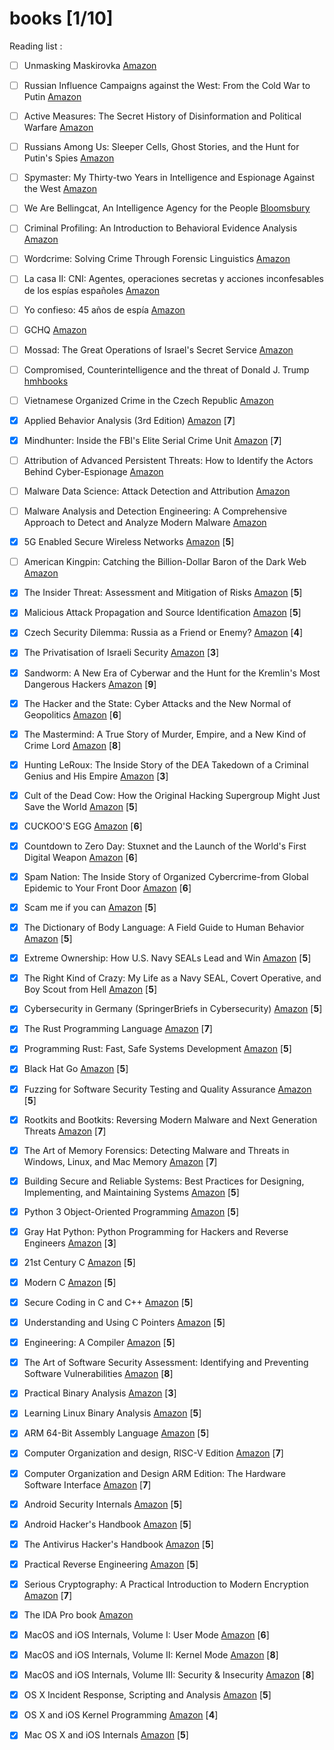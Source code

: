 # books [1/10]
Reading list :

- [ ] Unmasking Maskirovka [Amazon](https://www.amazon.com/-/es/Unmasking-Maskirovka-Russias-Influence-Operations/dp/0578451425/)
- [ ] Russian Influence Campaigns against the West: From the Cold War to Putin [Amazon](https://www.amazon.com/Russian-Influence-Campaigns-against-West/dp/1535597097/)
- [ ] Active Measures: The Secret History of Disinformation and Political Warfare [Amazon](https://www.amazon.com/Active-Measures-History-Disinformation-Political/dp/0374287260)
- [ ] Russians Among Us: Sleeper Cells, Ghost Stories, and the Hunt for Putin's Spies [Amazon](https://www.amazon.com/Unti-Lou-Areroc/dp/0062889419/)
- [ ] Spymaster: My Thirty-two Years in Intelligence and Espionage Against the West [Amazon](https://www.amazon.com/Spymaster-Thirty-two-Intelligence-Espionage-Against/dp/0465014453/)
- [ ] We Are Bellingcat, An Intelligence Agency for the People [Bloomsbury](https://www.bloomsbury.com/uk/we-are-bellingcat-9781526615756/)
- [ ] Criminal Profiling: An Introduction to Behavioral Evidence Analysis [Amazon](https://www.amazon.com/Criminal-Profiling-Introduction-Behavioral-Evidence/dp/0123852439)
- [ ] Wordcrime: Solving Crime Through Forensic Linguistics [Amazon](https://www.amazon.com/Wordcrime-Solving-Through-Forensic-Linguistics-ebook/dp/B00GNZ2HHU/)
- [ ] La casa II: CNI: Agentes, operaciones secretas y acciones inconfesables de los espías españoles [Amazon](https://www.amazon.es/casa-II-operaciones-inconfesables-espa%C3%B1oles/dp/8416859876/)
- [ ] Yo confieso: 45 años de espía [Amazon](https://www.amazon.es/Yo-confieso-esp%C3%ADa-seller-Ficci%C3%B3n/dp/8416859868/)
- [ ] GCHQ [Amazon](https://www.amazon.com/GCHQ-Richard-Aldrich/dp/0007278470/)
- [ ] Mossad: The Great Operations of Israel's Secret Service [Amazon](https://www.amazon.com/Mossad-Operations-Israels-Service-English-ebook/dp/B00AKGPVNU/)
- [ ] Compromised, Counterintelligence and the threat of Donald J. Trump [hmhbooks](https://www.hmhbooks.com/shop/books/Compromised/9780358237532)
- [ ] Vietnamese Organized Crime in the Czech Republic [Amazon](https://www.amazon.com/Vietnamese-Organized-Republic-Prevention-Management/dp/3030436128/)
- [x] Applied Behavior Analysis (3rd Edition) [Amazon](https://www.amazon.com/Applied-Behavior-Analysis-John-Cooper/dp/0134752554/) [**7**]
- [x] Mindhunter: Inside the FBI's Elite Serial Crime Unit [Amazon](https://www.amazon.com/Mindhunter-Inside-Elite-Serial-Crime/dp/1501191969/) [**7**]
- [ ] Attribution of Advanced Persistent Threats: How to Identify the Actors Behind Cyber-Espionage [Amazon](https://www.amazon.com/Attribution-Advanced-Persistent-Threats-Cyber-Espionage/dp/3662613123/)
- [ ] Malware Data Science: Attack Detection and Attribution [Amazon](https://www.amazon.com/Malware-Data-Science-Detection-Attribution/dp/1593278594/)
- [ ] Malware Analysis and Detection Engineering: A Comprehensive Approach to Detect and Analyze Modern Malware [Amazon](https://www.amazon.com/dp/1484261925)
- [x] 5G Enabled Secure Wireless Networks [Amazon](https://www.amazon.com/5G-Enabled-Secure-Wireless-Networks-dp-3030035077/dp/3030035077/) [**5**]
- [ ] American Kingpin: Catching the Billion-Dollar Baron of the Dark Web [Amazon](https://www.amazon.com/American-Kingpin-Criminal-Mastermind-Behind-ebook/dp/B01L8C4WBG/)
- [x] The Insider Threat: Assessment and Mitigation of Risks [Amazon](https://www.amazon.com/Eleanor-Thompson/dp/0367565307/) [**5**]
- [x] Malicious Attack Propagation and Source Identification [Amazon](https://www.amazon.com/Malicious-Propagation-Identification-Advances-Information-ebook/dp/B07KQZN9VJ/) [**5**]
- [x] Czech Security Dilemma: Russia as a Friend or Enemy? [Amazon](https://www.amazon.com/Czech-Security-Dilemma-Russia-Challenges-ebook/dp/B07TVM91NL/) [**4**]
- [x] The Privatisation of Israeli Security [Amazon](https://www.amazon.com/Privatisation-Israeli-Security-Shir-Hever/dp/0745337198/) [**3**]
- [x] Sandworm: A New Era of Cyberwar and the Hunt for the Kremlin's Most Dangerous Hackers [Amazon](https://www.amazon.com/Sandworm-Cyberwar-Kremlins-Dangerous-Hackers-ebook/dp/B07GD4MFW2/) [**9**]
- [x] The Hacker and the State: Cyber Attacks and the New Normal of Geopolitics [Amazon](https://www.amazon.com/Hacker-State-Attacks-Normal-Geopolitics/dp/0674987551/) [**6**]
- [x] The Mastermind: A True Story of Murder, Empire, and a New Kind of Crime Lord  [Amazon](https://www.amazon.com/Evan-Ratliff/dp/0399590439/) [**8**]
- [x] Hunting LeRoux: The Inside Story of the DEA Takedown of a Criminal Genius and His Empire [Amazon](https://www.amazon.com/Hunting-LeRoux-Inside-Takedown-Criminal/dp/0062859145/) [**3**]
- [x] Cult of the Dead Cow: How the Original Hacking Supergroup Might Just Save the World [Amazon](https://www.amazon.com/Cult-Dead-Cow-Original-Supergroup-ebook/dp/B07J5MW52M/) [**5**]
- [x] CUCKOO'S EGG [Amazon](https://www.amazon.com/Clifford-Stoll-ebook/dp/B0083DJXCM/) [**6**]
- [x] Countdown to Zero Day: Stuxnet and the Launch of the World's First Digital Weapon [Amazon](https://www.amazon.com/Countdown-Zero-Day-Stuxnet-Digital-ebook/dp/B00KEPLC08/) [**6**]
- [x] Spam Nation: The Inside Story of Organized Cybercrime-from Global Epidemic to Your Front Door [Amazon](https://www.amazon.com/Spam-Nation-Organized-Cybercrime-Epidemic-ebook/dp/B00L5QGBL0/) [**6**]
- [x] Scam me if you can [Amazon](https://www.amazon.com/Scam-Me-You-Can-Strategies-ebook/dp/B07L2H5ZXW/) [**5**]
- [x] The Dictionary of Body Language: A Field Guide to Human Behavior [Amazon](https://www.amazon.com/Dictionary-Body-Language-Field-Behavior/dp/0062846876/) [**5**]
- [x] Extreme Ownership: How U.S. Navy SEALs Lead and Win [Amazon](https://www.amazon.com//Extreme-Ownership-U-S-Navy-SEALs/dp/1250183863/) [**5**]
- [x] The Right Kind of Crazy: My Life as a Navy SEAL, Covert Operative, and Boy Scout from Hell  [Amazon](https://www.amazon.com/Right-Kind-Crazy-Covert-Operative-ebook/dp/B07GNW8CRL/) [**5**]
- [x] Cybersecurity in Germany (SpringerBriefs in Cybersecurity) [Amazon](https://www.amazon.com/Cybersecurity-Germany-SpringerBriefs-Martin-Schallbruch-ebook/dp/B07G4GN5LN/) [**5**]
- [x] The Rust Programming Language [Amazon](https://www.amazon.com/Rust-Programming-Language-Covers-2018/dp/1718500440/) [**7**]
- [x] Programming Rust: Fast, Safe Systems Development [Amazon](https://www.amazon.com/Programming-Rust-Fast-Systems-Development/dp/1491927283/) [**5**]
- [x] Black Hat Go [Amazon](https://www.amazon.com/Black-Hat-Go-Programming-Pentesters/dp/1593278659/) [**5**]
- [x] Fuzzing for Software Security Testing and Quality Assurance [Amazon](https://www.amazon.com/Fuzzing-Software-Security-Testing-Assurance/dp/1608078507) [**5**]
- [x] Rootkits and Bootkits: Reversing Modern Malware and Next Generation Threats [Amazon](https://www.amazon.com/Rootkits-Bootkits-Reversing-Malware-Generation/dp/1593277164/) [**7**]
- [x] The Art of Memory Forensics: Detecting Malware and Threats in Windows, Linux, and Mac Memory [Amazon](https://www.amazon.com/Art-Memory-Forensics-Detecting-Malware/dp/1118825098/) [**7**]
- [x] Building Secure and Reliable Systems: Best Practices for Designing, Implementing, and Maintaining Systems [Amazon](https://www.amazon.com/Building-Secure-Reliable-Systems-Implementing/dp/1492083127/) [**5**]
- [x] Python 3 Object-Oriented Programming [Amazon](https://www.amazon.com/Python-Object-Oriented-Programming-maintainable-object-oriented/dp/1789615852/) [**5**]
- [x] Gray Hat Python: Python Programming for Hackers and Reverse Engineers [Amazon](https://www.amazon.com/Gray-Hat-Python-Programming-Engineers/dp/1593271921/) [**3**]
- [x] 21st Century C [Amazon](https://www.amazon.com//21st-Century-Tips-New-School/dp/1491903899/) [**5**]
- [x] Modern C [Amazon](https://www.amazon.com/Modern-C-Jens-Gustedt/dp/1617295817/) [**5**]
- [x] Secure Coding in C and C++ [Amazon](https://www.amazon.com/Robert-C-Seacord/dp/0321822137/) [**5**]
- [x] Understanding and Using C Pointers [Amazon](https://www.amazon.com/Richard-M-Reese/dp/1449344186/) [**5**]
- [x] Engineering: A Compiler [Amazon](https://www.amazon.com/Engineering-Compiler-Keith-Cooper/dp/012088478X/) [**5**]
- [x] The Art of Software Security Assessment: Identifying and Preventing Software Vulnerabilities [Amazon](https://www.amazon.com/Art-Software-Security-Assessment-Vulnerabilities/dp/0321444426/) [**8**]
- [x] Practical Binary Analysis [Amazon](https://www.amazon.com//Practical-Binary-Analysis-Instrumentation-Disassembly/dp/1593279124/) [**3**]
- [x] Learning Linux Binary Analysis [Amazon](https://www.amazon.com//Learning-Binary-Analysis-elfmaster-ONeill/dp/1782167102/) [**5**]
- [x] ARM 64-Bit Assembly Language [Amazon](https://www.amazon.com//64-Bit-Assembly-Language-Larry-Pyeatt/dp/0128192216/) [**5**]
- [x] Computer Organization and design, RISC-V Edition [Amazon](https://www.amazon.com/Computer-Organization-Design-RISC-V-Architecture/dp/0128122757/) [**7**]
- [x] Computer Organization and Design ARM Edition: The Hardware Software Interface [Amazon](https://www.amazon.com/Computer-Organization-Design-ARM-Architecture/dp/0128017333/) [**7**]
- [x] Android Security Internals [Amazon](https://www.amazon.com/Android-Security-Internals-Depth-Architecture/dp/1593275811/) [**5**]
- [x] Android Hacker's Handbook [Amazon](https://www.amazon.com/Android-Hackers-Handbook-Joshua-Drake-dp-111860864X/dp/111860864X/) [**5**]
- [x] The Antivirus Hacker's Handbook [Amazon](https://www.amazon.com/Antivirus-Hackers-Handbook-Joxean-Koret/dp/1119028752/) [**5**]
- [x] Practical Reverse Engineering [Amazon](https://www.amazon.com/Practical-Reverse-Engineering-Reversing-Obfuscation/dp/1118787315/) [**5**]
- [x] Serious Cryptography: A Practical Introduction to Modern Encryption [Amazon](https://www.amazon.com/Serious-Cryptography-Practical-Introduction-Encryption/dp/1593278268/) [**7**]
- [x] The IDA Pro book [Amazon](https://www.amazon.com/IDA-Pro-Book-Unofficial-Disassembler/dp/1593272898/)
- [x] MacOS and iOS Internals, Volume I: User Mode [Amazon](https://www.amazon.com/MacOS-iOS-Internals-User-Mode/dp/099105556X/) [**6**]
- [x] MacOS and iOS Internals, Volume II: Kernel Mode [Amazon](https://www.amazon.com/MacOS-iOS-Internals-II-Kernel/dp/0991055578/) [**8**]
- [x] MacOS and iOS Internals, Volume III: Security & Insecurity [Amazon](https://www.amazon.com/MacOS-iOS-Internals-III-Insecurity/dp/0991055535/) [**8**]
- [x] OS X Incident Response, Scripting and Analysis [Amazon](https://www.amazon.com/OS-Incident-Response-Scripting-Analysis/dp/012804456X/) [**5**]
- [x] OS X and iOS Kernel Programming [Amazon](https://www.amazon.com/OS-X-iOS-Kernel-Programming/dp/1430235365/) [**4**]
- [x] Mac OS X and iOS Internals [Amazon](https://www.amazon.com/Mac-OS-iOS-Internals-Apples/dp/1118057651/) [**5**]

